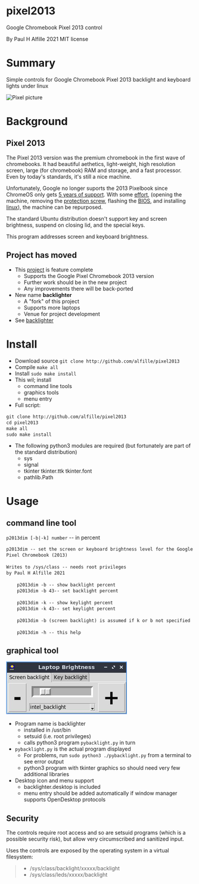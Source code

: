 # pixel2013
Google Chromebook Pixel 2013 control

By Paul H Alfille 2021
MIT license

# Summary
Simple controls for Google Chromebook Pixel 2013 backlight and keyboard lights under linux

![Pixel picture](https://upload.wikimedia.org/wikipedia/commons/6/63/Chromebook_Pixel_%28WiFi%29_open.JPG)

# Background

## Pixel 2013
The Pixel 2013 version was the premium chromebook in the first wave of chromebooks. It had beautiful aethetics, light-weight, high resolution screen, large (for chromebook) RAM and storage, and a fast processor. Even by today's standards, it's still a nice machine.

Unfortunately, Google no longer suports the 2013 Pixelbook since ChromeOS only gets [5 years of support](https://support.google.com/chromebook/answer/7052113?hl=en). With some [effort](https://www.aboutchromebooks.com/news/how-to-turn-an-old-chromebook-pixel-into-native-linux-ubuntu-laptop/), (opening the machine, removing the [protection screw](https://www.chromium.org/a/chromium.org/dev/chromium-os/developer-information-for-chrome-os-devices/chromebook-pixel), flashing the [BIOS](https://mrchromebox.tech/), and installing [linux](https://lubuntu.net/downloads/)), the machine can be repurposed.

The standard Ubuntu distribution doesn't support key and screen brightness, suspend on closing lid, and the special keys.

This program addresses screen and keyboard brightness.

## Project has moved
* This [project](https://github.com/alfille/pixel2013) is feature complete
  * Supports the Google Pixel Chromebook 2013 version
  * Further work should be in the new project
  * Any improvements there will be back-ported
* New name **backlighter**
  * A "fork" of this project
  * Supports more laptops
  * Venue for project development
* See [backlighter](http://github.com/alfille/backlighter)

# Install
* Download source `git clone http://github.com/alfille/pixel2013`
* Compile `make all`
* Install `sudo make install`
* This wil; install
  * command line tools
  * graphics tools
  * menu entry 	
* Full script:

```
git clone http://github.com/alfille/pixel2013
cd pixel2013
make all
sudo make install
```
* The following python3 modules are required (but fortunately are part of the standard distribution)
  * sys
  * signal
  * tkinter tkinter.ttk tkinter.font
  * pathlib.Path

# Usage
## command line tool
`p2013dim [-b|-k] number` -- in percent

```
p2013dim -- set the screen or keyboard brightness level for the Google Pixel Chromebook (2013)

Writes to /sys/class -- needs root privileges
by Paul H Alfille 2021

	p2013dim -b -- show backlight percent
	p2013dim -b 43-- set backlight percent

	p2013dim -k -- show keylight percent
	p2013dim -k 43-- set keylight percent

	p2013dim -b (screen backlight) is assumed if k or b not specified

	p2013dim -h -- this help
```
## graphical tool

![backlighter](screen.jpg)

* Program name is backlighter
  * installed in /usr/bin
  * setsuid (i.e. root privileges)
  * calls python3 program `pybacklight.py` in turn
* `pybacklight.py` is the actual program displayed 
  * For problems, run `sudo python3 ./pybacklight.py` from a terminal to see error output
  * python3 program with tkinter graphics so should need very few additional libraries
* Desktop icon and menu support
  * backlighter.desktop is included
  * menu entry should be added automatically if window manager supports OpenDesktop protocols

## Security
The controls require root access and so are setsuid programs (which is a possible security risk), but allow very circumscribed and sanitized input.

Uses the controls are exposed by the operating system in a virtual filesystem:
> * /sys/class/backlight/xxxxx/backlight
> * /sys/class/leds/xxxxx/backlight

